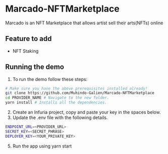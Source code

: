 # Marcado-NFTMarketplace
Marcado is an NFT Marketplace that allows artist sell their arts(NFTs) online

## Feature to add
-  NFT Staking

## Running the demo
1. To run the demo follow these steps:
```bash
# Make sure you have the above prerequisites installed already!
git clone https://github.com/Muhindo-Galien/Marcado-NFTMarketplace
cd PROVIDER_NAME # Navigate to the new folder.
yarn install # Installs all the dependencies.
```
2. Create an Infuria project, copy and paste your key in the spaces below.
3. Update the .env file with the following details.
```bash
ENDPOINT_URL=<PROVIDER_URL>
SECRET_KEY=<SECRET_PHRASE>
DEPLOYER_KEY=<YOUR_PRIVATE_KEY>
```
5. Run the app using yarn start
